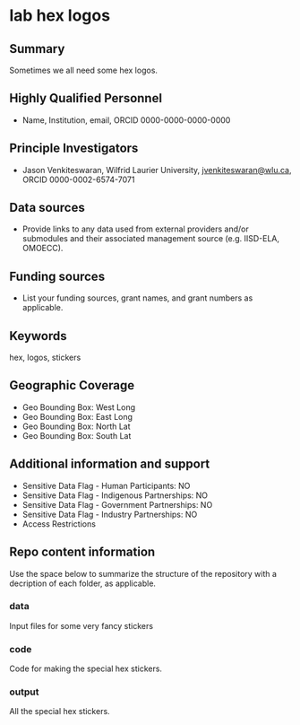 # lab hex logos

## Summary

Sometimes we all need some hex logos.

## Highly Qualified Personnel

- Name, Institution, email, ORCID 0000-0000-0000-0000

## Principle Investigators

- Jason Venkiteswaran, Wilfrid Laurier University, jvenkiteswaran@wlu.ca, ORCID 0000-0002-6574-7071

## Data sources

- Provide links to any data used from external providers and/or submodules and their associated management source (e.g. IISD-ELA, OMOECC).

## Funding sources

- List your funding sources, grant names, and grant numbers as applicable.

## Keywords

hex, logos, stickers

## Geographic Coverage

- Geo Bounding Box: West Long
- Geo Bounding Box: East Long
- Geo Bounding Box: North Lat
- Geo Bounding Box: South Lat

## Additional information and support

- Sensitive Data Flag - Human Participants: NO
- Sensitive Data Flag - Indigenous Partnerships: NO
- Sensitive Data Flag - Government Partnerships: NO
- Sensitive Data Flag - Industry Partnerships: NO
- Access Restrictions

## Repo content information

Use the space below to summarize the structure of the repository with a decription of each folder, as applicable.

### data

Input files for some very fancy stickers

### code

Code for making the special hex stickers. 

### output

All the special hex stickers.
